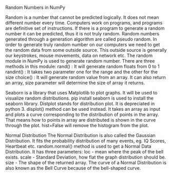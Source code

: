 Random Numbers in NumPy

Random is a number that cannot be predicted logically. It does not mean different number every time. Computers work on programs, and programs are definitive set of instructions. If there is a program to generate a random number it can be predicted, thus it is not truly random. Random numbers generated through a generation algorithm are called pseudo random. In order to generate truly random number on our computers we need to get the random data from some outside source. This outside source is generally our keystrokes, mouse movements, data on network etc. The random module in NumPy is used to generate random number. There are three methods in this module:
rand() : It will generate random floats from 0 to 1 
randint() : It takes two parameter one for the range and the other for the size
choice() : It will generate random value from an array. It can also return an array, size parameter will determine the size of array it returns.

Seaborn is a library that uses Matplotlib to plot graphs. It will be used to visualize random distributions. pip install seaborn is used to install the seaborn library. Distplot stands for distribution plot. It is depreciated in python 3. displot() method can be used instead. It takes an array as input and plots a curve corresponding to the distribution of points in the array. That means how to points in array are distributed is shown in the curve through the plot. hist=False will remove the histogram from the plot.

Normal Distribution
The Normal Distribution is also called the Gaussian Distribution. It fits the probability distribution of many events, eg. IQ Scores, Heartbeat etc. random.normal() method is used to get a Normal Data Distribution. It has three parameters: loc - mean where the peak of the bell exists. scale - Standard Deviation, how flat the graph distribution should be. size - The shape of the returned array. The curve of a Normal Distribution is also known as the Bell Curve because of the bell-shaped curve.

